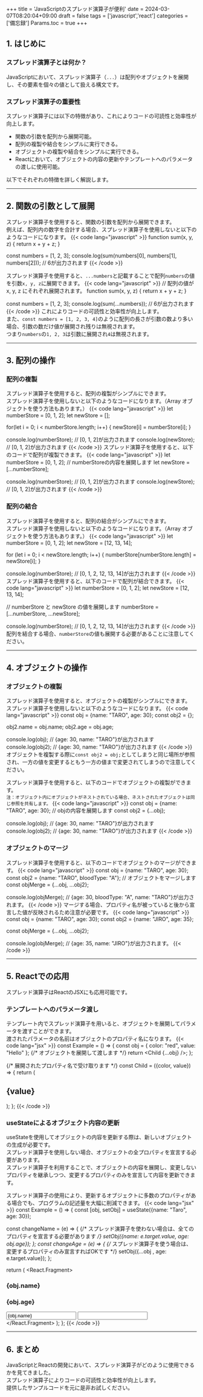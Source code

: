 +++
title = 'JavaScriptのスプレッド演算子が便利'
date = 2024-03-07T08:20:04+09:00
draft = false
tags = ['javascript','react']
categories = ['備忘録']
Params.toc = true
+++
## 1. はじめに
### スプレッド演算子とは何か？
JavaScriptにおいて、スプレッド演算子（`...`）は配列やオブジェクトを展開し、その要素を個々の値として扱える構文です。

### スプレッド演算子の重要性
スプレッド演算子には以下の特徴があり、これによりコードの可読性と効率性が向上します。
- 関数の引数を配列から展開可能。
- 配列の複製や結合をシンプルに実行できる。
- オブジェクトの複製や結合をシンプルに実行できる。
- Reactにおいて、オブジェクトの内容の更新やテンプレートへのパラメータの渡しに使用可能。

以下でそれぞれの特徴を詳しく解説します。
- - -
## 2. 関数の引数として展開
スプレッド演算子を使用すると、関数の引数を配列から展開できます。  
例えば、配列内の数字を合計する場合、スプレッド演算子を使用しないと以下のようなコードになります。
{{< code lang="javascript" >}}
function sum(x, y, z) {
  return x + y + z;
}

const numbers = [1, 2, 3];
console.log(sum(numbers[0], numbers[1], numbers[2])); // 6が出力されます
{{< /code >}}

スプレッド演算子を使用すると、`...numbers`と記載することで配列`numbers`の値を引数`x, y, z`に展開できます。
{{< code lang="javascript" >}}
// 配列の値が x, y, z にそれぞれ展開されます。
function sum(x, y, z) {
  return x + y + z;
}

const numbers = [1, 2, 3];
console.log(sum(...numbers)); // 6が出力されます
{{< /code >}}
これによりコードの可読性と効率性が向上します。  
また、`const numbers = [1, 2, 3, 4]`のように配列の長さが引数の数より多い場合、引数の数だけ値が展開され残りは無視されます。  
つまり`numbers`の`1, 2, 3`は引数に展開され`4`は無視されます。
- - -
## 3. 配列の操作
### 配列の複製
スプレッド演算子を使用すると、配列の複製がシンプルにできます。  
スプレッド演算子を使用しないと以下のようなコードになります。（Array オブジェクトを使う方法もあります。）
{{< code lang="javascript" >}}
let numberStore = [0, 1, 2];
let newStore = [];

for(let i = 0; i < numberStore.length; i++) {
  newStore[i] = numberStore[i];
}

console.log(numberStore); // [0, 1, 2]が出力されます
console.log(newStore); // [0, 1, 2]が出力されます
{{< /code >}}
スプレッド演算子を使用すると、以下のコードで配列が複製できます。
{{< code lang="javascript" >}}
let numberStore = [0, 1, 2];
// numberStoreの内容を展開します
let newStore = [...numberStore];

console.log(numberStore); // [0, 1, 2]が出力されます
console.log(newStore); // [0, 1, 2]が出力されます
{{< /code >}}

### 配列の結合
スプレッド演算子を使用すると、配列の結合がシンプルにできます。  
スプレッド演算子を使用しないと以下のようなコードになります。（Array オブジェクトを使う方法もあります。）
{{< code lang="javascript" >}}
let numberStore = [0, 1, 2];
let newStore = [12, 13, 14];

for (let i = 0; i < newStore.length; i++) {
  numberStore[numberStore.length] = newStore[i];
}

console.log(numberStore); // [0, 1, 2, 12, 13, 14]が出力されます
{{< /code >}}
スプレッド演算子を使用すると、以下のコードで配列が結合できます。
{{< code lang="javascript" >}}
let numberStore = [0, 1, 2];
let newStore = [12, 13, 14];

// numberStore と newStore の値を展開します
numberStore = [...numberStore, ...newStore];

console.log(numberStore); // [0, 1, 2, 12, 13, 14]が出力されます
{{< /code >}}
配列を結合する場合、`numberStore`の値も展開する必要があることに注意してください。
- - -
## 4. オブジェクトの操作
### オブジェクトの複製
スプレッド演算子を使用すると、オブジェクトの複製がシンプルにできます。  
スプレッド演算子を使用しないと以下のようなコードになります。
{{< code lang="javascript" >}}
const obj = {name: "TARO", age: 30};
const obj2 = {};

obj2.name = obj.name;
obj2.age = obj.age;

console.log(obj); // {age: 30, name: "TARO"}が出力されます
console.log(obj2); // {age: 30, name: "TARO"}が出力されます
{{< /code >}}
オブジェクトを複製する際に`const obj2 = obj;`としてしまうと同じ場所が参照され、一方の値を変更するともう一方の値まで変更されてしまうので注意してください。  

スプレッド演算子を使用すると、以下のコードでオブジェクトの複製ができます。  
`注：オブジェクト内にオブジェクトがネストされている場合、ネストされたオブジェクトは同じ参照を共有します。`
{{< code lang="javascript" >}}
const obj = {name: "TARO", age: 30};
// objの内容を展開します
const obj2 = {...obj};

console.log(obj); // {age: 30, name: "TARO"}が出力されます
console.log(obj2); // {age: 30, name: "TARO"}が出力されます
{{< /code >}}

### オブジェクトのマージ
スプレッド演算子を使用すると、以下のコードでオブジェクトのマージができます。
{{< code lang="javascript" >}}
const obj = {name: "TARO", age: 30};
const obj2 = {name: "TARO", bloodType: "A"};
// オブジェクトをマージします
const objMerge = {...obj, ...obj2};

console.log(objMerge); // {age: 30, bloodType: "A", name: "TARO"}が出力されます。
{{< /code >}}
マージする場合、プロパティ名が被っていると後から宣言した値が反映されるため注意が必要です。
{{< code lang="javascript" >}}
const obj = {name: "TARO", age: 30};
const obj2 = {name: "JIRO", age: 35};

const objMerge = {...obj, ...obj2};

console.log(objMerge); // {age: 35, name: "JIRO"}が出力されます。
{{< /code >}}

- - -
## 5. Reactでの応用
スプレッド演算子はReactのJSXにも応用可能です。
### テンプレートへのパラメータ渡し
テンプレート内でスプレッド演算子を用いると、オブジェクトを展開してパラメータを渡すことができます。  
渡されたパラメータの名前はオブジェクトのプロパティ名になります。
{{< code lang="jsx" >}}
const Example = () => {
  const obj = {
    color: "red",
    value: "Hello"
  };
  {/* オブジェクトを展開して渡します */}
  return <Child {...obj} />;
};

{/* 展開されたプロパティ名で受け取ります */}
const Child = ({color, value}) => {
  return (
    <h2 className={color}>{value}</h2>
  );
};
{{< /code >}}
### useStateによるオブジェクト内容の更新
useStateを使用してオブジェクトの内容を更新する際は、新しいオブジェクトの生成が必要です。  
スプレッド演算子を使用しない場合、オブジェクトの全プロパティを宣言する必要があります。  
スプレッド演算子を利用することで、オブジェクトの内容を展開し、変更しないプロパティを継承しつつ、変更するプロパティのみを宣言して内容を更新できます。  

スプレッド演算子の使用により、更新するオブジェクトに多数のプロパティがある場合でも、プログラムの記述量を大幅に削減できます。
{{< code lang="jsx" >}}
const Example = () => {
  const [obj, setObj] = useState({name: "Taro", age: 30});
  
  const changeName = (e) => {
    {/* スプレッド演算子を使わない場合は、全てのプロパティを宣言する必要があります */}
    setObj({name: e.target.value, age: obj.age});
  };
  const changeAge = (e) => {
    {/* スプレッド演算子を使う場合は、変更するプロパティのみ宣言すればOKです */}
    setObj({...obj , age: e.target.value});
  };
  
  return (
    <React.Fragment>
      <h3>{obj.name}</h3>
      <h3>{obj.age}</h3>
      <input type="text" value={obj.name} onChange={changeName} />
      <input type="number" value={obj.age} onChange={changeAge} />
    </React.Fragment>
  );
};
{{< /code >}}
- - -
## 6. まとめ
JavaScriptとReactの開発において、スプレッド演算子がどのように使用できるかを見てきました。  
スプレッド演算子によりコードの可読性と効率性が向上します。  
提供したサンプルコードを元に是非お試しください。
